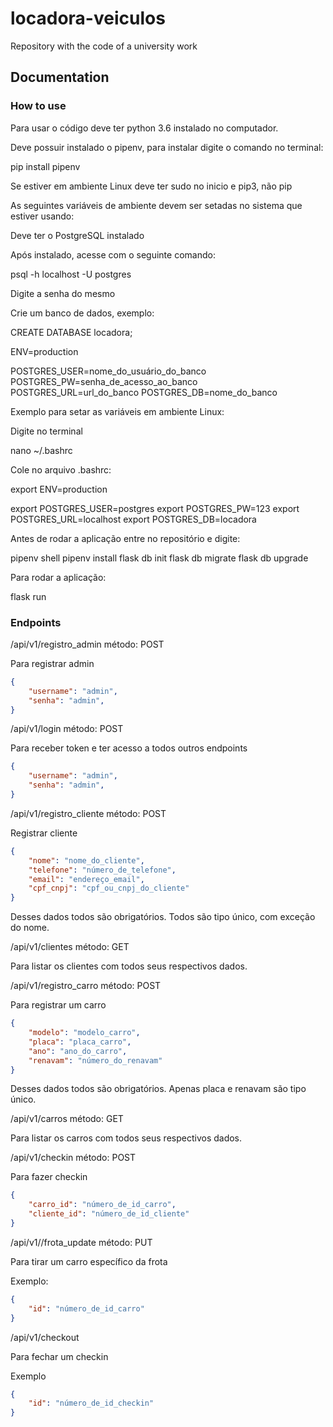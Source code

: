 # locadora-veiculos
Repository with the code of a university work

## Documentation  

### How to use

Para usar o código deve ter python 3.6 instalado no computador.

Deve possuir instalado o pipenv, para instalar digite o comando no terminal:

pip install pipenv

Se estiver em ambiente Linux deve ter sudo no inicio e pip3, não pip

As seguintes variáveis de ambiente devem ser setadas no sistema que estiver usando:

Deve ter o PostgreSQL instalado

Após instalado, acesse com o seguinte comando:

psql -h localhost -U postgres

Digite a senha do mesmo

Crie um banco de dados, exemplo:

CREATE DATABASE locadora;

ENV=production

POSTGRES_USER=nome_do_usuário_do_banco 
POSTGRES_PW=senha_de_acesso_ao_banco
POSTGRES_URL=url_do_banco
POSTGRES_DB=nome_do_banco

Exemplo para setar as variáveis em ambiente Linux:

Digite no terminal

nano ~/.bashrc

Cole no arquivo .bashrc:

export ENV=production

export POSTGRES_USER=postgres
export POSTGRES_PW=123
export POSTGRES_URL=localhost
export POSTGRES_DB=locadora

Antes de rodar a aplicação entre no repositório e digite:

pipenv shell
pipenv install
flask db init
flask db migrate
flask db upgrade

Para rodar a aplicação:

flask run

### Endpoints

/api/v1/registro_admin        método: POST

Para registrar admin

```json
{
	"username": "admin",
	"senha": "admin",
}
```
/api/v1/login        método: POST

Para receber token e ter acesso a todos outros endpoints

```json
{
	"username": "admin",
	"senha": "admin",
}
```

/api/v1/registro_cliente        método: POST

Registrar cliente

```json
{
	"nome": "nome_do_cliente",
	"telefone": "número_de_telefone",
	"email": "endereço_email",
	"cpf_cnpj": "cpf_ou_cnpj_do_cliente"
}
```
Desses dados todos são obrigatórios.
Todos são tipo único, com exceção do nome.

/api/v1/clientes        método: GET

Para listar os clientes com todos seus respectivos dados.

/api/v1/registro_carro        método: POST

Para registrar um carro

```json
{
	"modelo": "modelo_carro",
	"placa": "placa_carro",
	"ano": "ano_do_carro",
	"renavam": "número_do_renavam"
}
```

Desses dados todos são obrigatórios.
Apenas placa e renavam são tipo único.

/api/v1/carros        método: GET

Para listar os carros com todos seus respectivos dados.


/api/v1/checkin        método: POST

Para fazer checkin

```json
{
	"carro_id": "número_de_id_carro",
	"cliente_id": "número_de_id_cliente"
}
```

/api/v1//frota_update        método: PUT

Para tirar um carro específico da frota

Exemplo:

```json
{
	"id": "número_de_id_carro"
}
```
/api/v1/checkout

Para fechar um checkin

Exemplo

```json
{
	"id": "número_de_id_checkin"
}
```